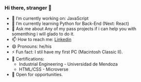 ### Hi there, stranger 👋

- 🔭 I’m currently working on: JavaScript
- 🌱 I’m currently learning Python for Back-End (Next: React)
- 💬 Ask me about Any of my pass projects if i can help you with somenthing i will glado to do it.
- 📫 How to reach me: [Linkedin](https://www.linkedin.com/in/matias-aguirre-ab51a623a/)
- 😄 Pronouns: he/his
- ⚡ Fun fact: I stil have my first PC (Macintosh Classic II).
- 🥇 Certifications: 
    - Industrial Engineering - Universidad de Mendoza 
    - HTML/CSS - Microverse
- 🧮 Open for opportunities. 
